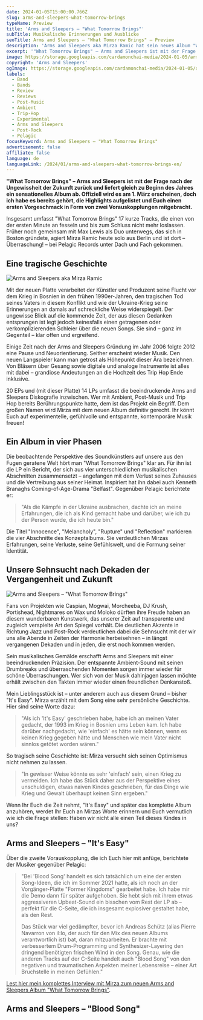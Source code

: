 ```yaml
---
date: 2024-01-05T15:00:00.766Z
slug: arms-and-sleepers-what-tomorrow-brings
typeName: Preview
title: 'Arms and Sleepers – "What Tomorrow Brings"'
subTitle: Musikalische Erinnerungen und Ausblicke
seoTitle: Arms and Sleepers – "What Tomorrow Brings" – Preview
description: 'Arms and Sleepers aka Mirza Ramic hat sein neues Album "What Tomorrow Brings" fertig. Hört hier direkt rein und holt Euch spannende Details zur Platte!'
excerpt: '"What Tomorrow Brings" – Arms and Sleepers ist mit der Frage nach der Ungewissheit der Zukunft zurück und liefert gleich zu Beginn des Jahres ein sensationelles Album ab. Offiziell wird es am 1. März erscheinen. Ihr bekommt heute hier schon einen Vorgeschmack und spannende Details zur Platte!'
image: https://storage.googleapis.com/cardamonchai-media/2024-01-05/arms-and-sleepers-what-the-future-brings-jpg-imagine-585858_7b7b7b_1024_768/640.webp
copyright: 'Arms and Sleepers'
ogImage: https://storage.googleapis.com/cardamonchai-media/2024-01-05/arms-and-sleepers-what-the-future-brings-og-jpg-imagine-f8e8f8_cfc8d9_1200_628/640.webp
labels:
  - Band
  - Bands
  - Review
  - Reviews
  - Post-Music
  - Ambient
  - Trip-Hop
  - Experimental
  - Arms and Sleepers
  - Post-Rock
  - Pelagic
focusKeyword: Arms and Sleepers – "What Tomorrow Brings"
advertisement: false
affiliate: false
language: de
languageLink: /2024/01/arms-and-sleepers-what-tomorrow-brings-en/
---
```


**"What Tomorrow Brings" – Arms and Sleepers ist mit der Frage nach der Ungewissheit der Zukunft zurück und liefert gleich zu Beginn des Jahres ein sensationelles Album ab. Offiziell wird es am 1. März erscheinen, doch ich habe es bereits gehört, die Highlights aufgelistet und Euch einen ersten Vorgeschmack in Form von zwei Vorauskopplungen mitgebracht.**

Insgesamt umfasst "What Tomorrow Brings" 17 kurze Tracks, die einen von der ersten Minute an fesseln und bis zum Schluss nicht mehr loslassen. Früher noch gemeinsam mit Max Lewis als Duo unterwegs, das sich in Boston gründete, agiert Mirza Ramic heute solo aus Berlin und ist dort – Überraschung! – bei Pelagic Records unter Dach und Fach gekommen.

## Eine tragische Geschichte

![Arms and Sleepers aka Mirza Ramic](https://storage.googleapis.com/cardamonchai-media/2024-01-05/arms-and-sleepers-portrait-jpg-imagine-a8b8a8_d8b886_768_1024/640.webp 'Arms and Sleepers aka Mirza Ramic')

Mit der neuen Platte verarbeitet der Künstler und Produzent seine Flucht vor dem Krieg in Bosnien in den frühen 1990er-Jahren, den tragischen Tod seines Vaters in diesem Konflikt und wie der Ukraine-Krieg seine Erinnerungen an damals auf schreckliche Weise widerspiegelt. Der ungewisse Blick auf die kommende Zeit, der aus diesen Gedanken entsprungen ist legt jedoch keinesfalls einen getragenen oder verkomplizierenden Schleier über die neuen Songs. Sie sind – ganz im Gegenteil – klar offen und ergreifend.

Einige Zeit nach der Arms and Sleepers Gründung im Jahr 2006 folgte 2012 eine Pause und Neuorientierung. Seither erscheint wieder Musik. Den neuen Langspieler kann man getrost als Höhepunkt dieser Ära bezeichnen. Von Bläsern über Gesang sowie digitale und analoge Instrumente ist alles mit dabei – grandiose Andeutungen an die Hochzeit des Trip Hop Ende inklusive.

20 EPs und (mit dieser Platte) 14 LPs umfasst die beeindruckende Arms and Sleepers Diskografie inzwischen. Wer mit Ambient, Post-Musik und Trip Hop bereits Berührungspunkte hatte, dem ist das Projekt ein Begriff. Dem großen Namen wird Mirza mit dem neuen Album definitiv gerecht. Ihr könnt Euch auf experimentelle, gefühlvolle und entspannte, kontemporäre Musik freuen!

## Ein Album in vier Phasen

Die beobachtende Perspektive des Soundkünstlers auf unsere aus den Fugen geratene Welt hört man "What Tomorrow Brings" klar an. Für ihn ist die LP ein Bericht, der sich aus vier unterschiedlichen musikalischen Abschnitten zusammensetzt – angefangen mit dem Verlust seines Zuhauses und die Vertreibung aus seiner Heimat. Inspiriert hat ihn dabei auch Kenneth Branaghs Coming-of-Age-Drama "Belfast". Gegenüber Pelagic berichtete er:

> "Als die Kämpfe in der Ukraine ausbrachen, dachte ich an meine Erfahrungen, die ich als Kind gemacht habe und darüber, wie ich zu der Person wurde, die ich heute bin."

Die Titel "Innocence", "Melancholy", "Rupture" und "Reflection" markieren die vier Abschnitte des Konzeptalbums. Sie verdeutlichen Mirzas Erfahrungen, seine Verluste, seine Gefühlswelt, und die Formung seiner Identität.

## Unsere Sehnsucht nach Dekaden der Vergangenheit und Zukunft

![Arms and Sleepers – "What Tomorrow Brings"](https://storage.googleapis.com/cardamonchai-media/2024-01-05/arms-and-sleepers-what-the-future-brings-vinyl-jpg-imagine-181818_413327_1024_768/640.webp 'Arms and Sleepers – "What Tomorrow Brings"')

Fans von Projekten wie Caspian, Mogwai, Morcheeba, DJ Krush, Portishead, Nightmares on Wax und Moloko dürften ihre Freude haben an diesem wunderbaren Kunstwerk, das unserer Zeit auf transparente und zugleich verspielte Art den Spiegel vorhält. Die deutlichen Akzente in Richtung Jazz und Post-Rock verdeutlichen dabei die Sehnsucht mit der wir uns alle Abende in Zeiten der Harmonie herbeisehnen – in längst vergangenen Dekaden und in jeden, die erst noch kommen werden.

Sein musikalisches Gemälde erschafft Arms and Sleepers mit einer beeindruckenden Präzision. Der entspannte Ambient-Sound mit seinen Drumbreaks und überraschenden Momenten sorgen immer wieder für schöne Überraschungen. Wer sich von der Musik dahinjagen lassen möchte erhält zwischen den Takten immer wieder einen freundlichen Denkanstoß.

Mein Lieblingsstück ist – unter anderem auch aus diesem Grund – bisher "It's Easy". Mirza erzählt mit dem Song eine sehr persönliche Geschichte. Hier sind seine Worte dazu:

> "Als ich 'It's Easy' geschrieben habe, habe ich an meinen Vater gedacht, der 1993 im Krieg in Bosnien ums Leben kam. Ich habe darüber nachgedacht, wie 'einfach' es hätte sein können, wenn es keinen Krieg gegeben hätte und Menschen wie mein Vater nicht sinnlos getötet worden wären."

So tragisch seine Geschichte ist: Mirza versucht sich seinen Optimismus nicht nehmen zu lassen.

> "In gewisser Weise könnte es sehr 'einfach' sein, einen Krieg zu vermeiden. Ich habe das Stück daher aus der Perspektive eines unschuldigen, etwas naiven Kindes geschrieben, für das Dinge wie Krieg und Gewalt überhaupt keinen Sinn ergeben."

Wenn Ihr Euch die Zeit nehmt, "It's Easy" und später das komplette Album anzuhören, werdet Ihr Euch an Mirzas Worte erinnern und Euch vermutlich wie ich die Frage stellen: Haben wir nicht alle einen Teil dieses Kindes in uns?

## Arms and Sleepers – "It's Easy"

<YouTube id="apgAxeNyH6s" />

Über die zweite Vorauskopplung, die ich Euch hier mit anfüge, berichtete der Musiker gegenüber Pelagic:

> "Bei 'Blood Song' handelt es sich tatsächlich um eine der ersten Song-Ideen, die ich im Sommer 2021 hatte, als ich noch an der Vorgänger-Platte "Former Kingdoms" gearbeitet habe. Ich habe mir die Demo dann für später aufgehoben. Sie hebt sich mit ihrem etwas aggressiveren Upbeat-Sound ein bisschen vom Rest der LP ab – perfekt für die C-Seite, die ich insgesamt explosiver gestaltet habe, als den Rest.
>
> Das Stück war viel gedämpfter, bevor ich Andreas Schütz (alias Pierre Navarron von il:lo, der auch für den Mix des neuen Albums verantwortlich ist) bat, daran mitzuarbeiten. Er brachte mit verbessertem Drum-Programming und Synthesizer-Layering den dringend benötigten frischen Wind in den Song. Genau, wie die anderen Tracks auf der C-Seite handelt auch "Blood Song" von den negativen und traumatischen Aspekten meiner Lebensreise – einer Art Bruchstelle in meinen Gefühlen."

[Lest hier mein komplettes Interview mit Mirza zum neuen Arms and Sleepers Album "What Tomorrow Brings"](/2024/02/arms-and-sleepers-interview/).

## Arms and Sleepers – "Blood Song"

<YouTube id="P1iHqMxDU7c" />
